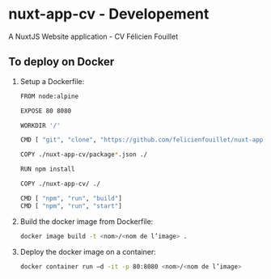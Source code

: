 # nuxt-app-cv - Developement
A NuxtJS Website application - CV Félicien Fouillet


## To deploy on Docker
1. Setup a Dockerfile:
    ```bash
    FROM node:alpine

    EXPOSE 80 8080

    WORKDIR '/'

    CMD [ "git", "clone", "https://github.com/felicienfouillet/nuxt-app-cv.git"]

    COPY ./nuxt-app-cv/package*.json ./

    RUN npm install

    COPY ./nuxt-app-cv/ ./

    CMD [ "npm", "run", "build"]
    CMD [ "npm", "run", "start"]
    ```

2. Build the docker image from Dockerfile:
    ```bash
    docker image build -t <nom>/<nom de l’image> .
    ```

3. Deploy the docker image on a container:
    ```bash
    docker container run –d -it -p 80:8080 <nom>/<nom de l’image>
    ```